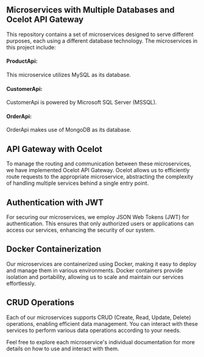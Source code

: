 <h2>Microservices with Multiple Databases and Ocelot API Gateway</h2>

This repository contains a set of microservices designed to serve different purposes, each using a different database technology. The microservices in this project include:

<h4> ProductApi:</h4> This microservice utilizes MySQL as its database.

<h4>CustomerApi:</h4> CustomerApi is powered by Microsoft SQL Server (MSSQL).

<h4>OrderApi:</h4> OrderApi makes use of MongoDB as its database.

<h2>API Gateway with Ocelot</h2>
To manage the routing and communication between these microservices, we have implemented Ocelot API Gateway. Ocelot allows us to efficiently route requests to the appropriate microservice, abstracting the complexity of handling multiple services behind a single entry point.

<h2>Authentication with JWT</h2>
For securing our microservices, we employ JSON Web Tokens (JWT) for authentication. This ensures that only authorized users or applications can access our services, enhancing the security of our system.

<h2>Docker Containerization</h2>
Our microservices are containerized using Docker, making it easy to deploy and manage them in various environments. Docker containers provide isolation and portability, allowing us to scale and maintain our services effortlessly.

<h2>CRUD Operations</h2>
Each of our microservices supports CRUD (Create, Read, Update, Delete) operations, enabling efficient data management. You can interact with these services to perform various data operations according to your needs.

Feel free to explore each microservice's individual documentation for more details on how to use and interact with them.
